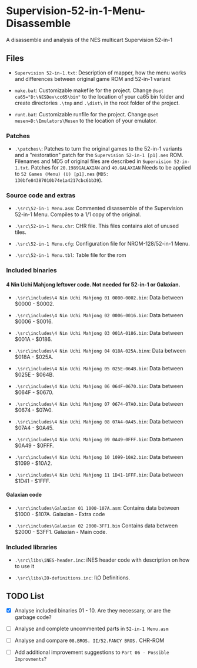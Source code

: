 # Supervision-52-in-1-Menu-Disassemble

A disassemble and analysis of the NES multicart Supervision 52-in-1



## Files

* `Supervision 52-in-1.txt`:
Description of mapper, how the menu works and differences between original game ROM and 52-in-1 variant

* `make.bat`:
Customizable makefile for the project. Change `@set ca65="D:\NESDev\cc65\bin"` to the location of your ca65 bin folder and create directories `.\tmp` and `.\dist\` in the root folder of the project.

* `runt.bat`:
Customizable runfile for the project. Change `@set mesen=D:\Emulators\Mesen` to the location of your emulator.


### Patches
* `.\patches\`:
Patches to turn the original games to the 52-in-1 variants and a "restoration" patch for the `Supervision 52-in-1 [p1].nes` ROM.
Filenames and MD5 of original files are described in `Supervision 52-in-1.txt`.
Patches for `20.1989GALAXIAN` and `40.GALAXIAN` Needs to be applied to `52 Games (Menu) (U) [p1].nes` (`MD5: 130bfe84387010b74e1a4217cbc6bb39`).


### Source code and extras
* `.\src\52-in-1 Menu.asm`:
Commented disassemble of the Supervision 52-in-1 Menu. Compiles to a 1/1 copy of the original.

* `.\src\52-in-1 Menu.chr`:
CHR file. This files contains alot of unused tiles.

* `.\src\52-in-1 Menu.cfg`:
Configuration file for NROM-128/52-in-1 Menu.

* `.\src\52-in-1 Menu.tbl`:
Table file for the rom


### Included binaries

#### 4 Nin Uchi Mahjong leftover code. Not needed for 52-in-1 or Galaxian.
* `.\src\includes\4 Nin Uchi Mahjong 01 0000-0002.bin`:
Data between $0000 - $0002.

* `.\src\includes\4 Nin Uchi Mahjong 02 0006-0016.bin`:
Data between $0006 - $0016.

* `.\src\includes\4 Nin Uchi Mahjong 03 001A-0186.bin`:
Data between $001A - $0186.

* `.\src\includes\4 Nin Uchi Mahjong 04 018A-025A.binn`:
Data between $018A - $025A.

* `.\src\includes\4 Nin Uchi Mahjong 05 025E-064B.bin`:
Data between $025E - $064B.

* `.\src\includes\4 Nin Uchi Mahjong 06 064F-0670.bin`:
Data between $064F - $0670.

* `.\src\includes\4 Nin Uchi Mahjong 07 0674-07A0.bin`:
Data between $0674 - $07A0.

* `.\src\includes\4 Nin Uchi Mahjong 08 07A4-0A45.bin`:
Data between $07A4 - $0A45.

* `.\src\includes\4 Nin Uchi Mahjong 09 0A49-0FFF.bin`:
Data between $0A49 - $0FFF.

* `.\src\includes\4 Nin Uchi Mahjong 10 1099-10A2.bin`:
Data between $1099 - $10A2.

* `.\src\includes\4 Nin Uchi Mahjong 11 1D41-1FFF.bin`:
Data between $1D41 - $1FFF.

#### Galaxian code
* `.\src\includes\Galaxian 01 1000-107A.asm`:
Contains data between $1000 - $107A. Galaxian - Extra code

* `.\src\includes\Galaxian 02 2000-3FF1.bin`
Contains data between $2000 - $3FF1. Galaxian - Main code.



### Included libraries
* `.\src\libs\iNES-header.inc`:
iNES header code with description on how to use it

* `.\src\libs\IO-definitions.inc`:
I\O Definitions.



## TODO List
  - [X] Analyse included binaries 01 - 10. Are they necessary, or are the garbage code?
  - [ ] Analyse and complete uncommented parts in `52-in-1 Menu.asm`
  - [ ] Analyse and compare `08.BROS. II/52.FANCY BROS.` CHR-ROM
  - [ ] Add additional improvement suggestions to `Part 06 - Possible Improvments`?

